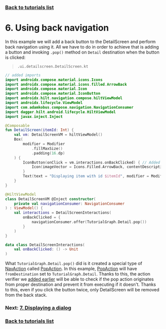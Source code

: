 ### [Back to tutorials list](README.md)

# 6. Using back navigation

In this example we will add a back button to the DetailScreen and perform back navigation using it. 
All we have to do in order to achieve that is adding a button and invoking `.pop()` method 
on `Detail` destination when the button is clicked:

> `.ui.detailscreen.DetailScreen.kt`
```kotlin
// added imports
import androidx.compose.material.icons.Icons
import androidx.compose.material.icons.filled.ArrowBack
import androidx.compose.material.Icon
import androidx.compose.material.IconButton
import androidx.hilt.navigation.compose.hiltViewModel
import androidx.lifecycle.ViewModel
import com.adamkobus.compose.navigation.NavigationConsumer
import dagger.hilt.android.lifecycle.HiltViewModel
import javax.inject.Inject

@Composable
fun DetailScreen(itemId: Int) {
    val vm: DetailScreenVM = hiltViewModel()
    Box(
        modifier = Modifier
            .fillMaxSize()
            .padding(16.dp)
    ) {
        IconButton(onClick = vm.interactions.onBackClicked) { // Added
            Icon(imageVector = Icons.Filled.ArrowBack, contentDescription = null)
        }
        Text(text = "Displaying item with id $itemId", modifier = Modifier.align(Alignment.Center))
    }
}

@HiltViewModel
class DetailScreenVM @Inject constructor(
    private val navigationConsumer: NavigationConsumer
) : ViewModel() {
    val interactions = DetailScreenInteractions(
        onBackClicked = {
            navigationConsumer.offer(TutorialGraph.Detail.pop())
        }
    )
}

data class DetailScreenInteractions(
    val onBackClicked: () -> Unit
)
```

What `TutorialGraph.Detail.pop()` did is it created a special type of [NavAction] called [PopAction]. 
In this example, [PopAction] will have `fromDestination` set to `TutorialGraph.Detail`. 
Thanks to this, the action verifier we [added earlier](04_nav_verifier.md) will be able to check if the pop action 
originates from proper destination and prevent it from executing if it doesn't. 
Thanks to this, even if you click the button twice, only DetailScreen will be removed from the back stack.

### Next: [7. Displaying a dialog](07_displaying_dialog.md)

### [Back to tutorials list](README.md)

<!-- GENERATED SECTION - DON'T ADD ANY TEXT BELOW THIS TAG -->

[NavAction]: ../../docs/components/composenav/composenav/com.adamkobus.compose.navigation.action/-nav-action/index.md
[PopAction]: ../../docs/components/composenav/composenav/com.adamkobus.compose.navigation.action/-pop-action/index.md
